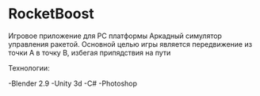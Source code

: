 # RocketBoost
 Игровое приложение для PC платформы
 Аркадный симулятор управления ракетой. Основной целью игры является передвижение из точки A в точку B, избегая припядствия на пути
 
 Технологии:
 
-Blender 2.9
-Unity 3d
-C#
-Photoshop
